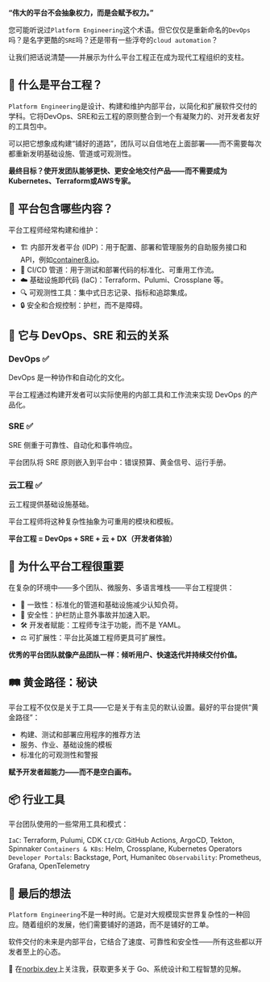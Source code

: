 **“伟大的平台不会抽象权力，而是会赋予权力。”**

您可能听说过`Platform Engineering`这个术语。但它仅仅是重新命名的`DevOps`吗？是名字更酷的`SRE`吗？还是带有一些浮夸的`cloud automation`？

让我们把话说清楚——并展示为什么平台工程正在成为现代工程组织的支柱。

## 🚀 什么是平台工程？

`Platform Engineering`是设计、构建和维护内部平台，以简化和扩展软件交付的学科。它将DevOps、SRE和云工程的原则整合到一个有凝聚力的、对开发者友好的工具包中。

可以把它想象成构建“铺好的道路”，团队可以自信地在上面部署——而不需要每次都重新发明基础设施、管道或可观测性。

**最终目标？使开发团队能够更快、更安全地交付产品——而不需要成为Kubernetes、Terraform或AWS专家。**

## 🧱 平台包含哪些内容？

平台工程师经常构建和维护：

*   🏗️ 内部开发者平台 (IDP)：用于配置、部署和管理服务的自助服务接口和 API，例如[container8.io](https://container8.io)。
*   🔁 CI/CD 管道：用于测试和部署代码的标准化、可重用工作流。
*   ☁️ 基础设施即代码 (IaC)：Terraform、Pulumi、Crossplane 等。
*   🔍 可观测性工具：集中式日志记录、指标和追踪集成。
*   🔒 安全和合规控制：护栏，而不是障碍。

## 🧩 它与 DevOps、SRE 和云的关系

### DevOps ✅

DevOps 是一种协作和自动化的文化。

平台工程通过构建开发者可以实际使用的内部工具和工作流来实现 DevOps 的产品化。

### SRE ✅

SRE 侧重于可靠性、自动化和事件响应。

平台团队将 SRE 原则嵌入到平台中：错误预算、黄金信号、运行手册。

### 云工程 ✅

云工程提供基础设施基础。

平台工程师将这种复杂性抽象为可重用的模块和模板。

**平台工程 = DevOps + SRE + 云 + DX（开发者体验）**

## 🧠 为什么平台工程很重要

在复杂的环境中——多个团队、微服务、多语言堆栈——平台工程提供：

*   🔄 一致性：标准化的管道和基础设施减少认知负荷。
*   🧪 安全性：护栏防止意外事故并加速入职。
*   🛠️ 开发者赋能：工程师专注于功能，而不是 YAML。
*   ⚖️ 可扩展性：平台比英雄工程师更具可扩展性。

**优秀的平台团队就像产品团队一样：倾听用户、快速迭代并持续交付价值。**

## 🛤️ 黄金路径：秘诀

平台工程不仅仅是关于工具——它是关于有主见的默认设置。最好的平台提供“黄金路径”：

*   构建、测试和部署应用程序的推荐方法
*   服务、作业、基础设施的模板
*   标准化的可观测性和警报

**赋予开发者超能力——而不是空白画布。**

## 📦 行业工具

平台团队使用的一些常用工具和模式：

`IaC`: Terraform, Pulumi, CDK
`CI/CD`: GitHub Actions, ArgoCD, Tekton, Spinnaker
`Containers & K8s`: Helm, Crossplane, Kubernetes Operators
`Developer Portals`: Backstage, Port, Humanitec
`Observability`: Prometheus, Grafana, OpenTelemetry

## 💬 最后的想法

`Platform Engineering`不是一种时尚。它是对大规模现实世界复杂性的一种回应。随着组织的发展，他们需要铺好的道路，而不是铺好的工单。

软件交付的未来是内部平台，它结合了速度、可靠性和安全性——所有这些都以开发者至上的心态。

🚀 在[norbix.dev](https://norbix.dev)上关注我，获取更多关于 Go、系统设计和工程智慧的见解。